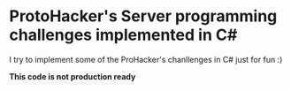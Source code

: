 # ProtoHacker's Server programming challenges implemented in C#

I try to implement some of the ProHacker's chanllenges in C# just for fun :)

**This code is not production ready**
